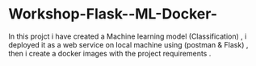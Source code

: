 # Workshop-Flask--ML-Docker-

In this projct i have created a Machine learning model (Classification) , i deployed it as a web service on local machine using (postman & Flask) , then i create a docker images with the project requirements .
 
